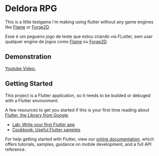 # Deldora RPG

This is a little testgame i'm making using flutter without any game engines like [Flame](https://pub.dev/packages/flame) or [Forge2D](https://pub.dev/packages/forge2d).

Esse é um pegueno jogo de teste que estou criando via FLutter, sem usar qualquer engine de jogos como [Flame](https://pub.dev/packages/flame) ou [Forge2D](https://pub.dev/packages/forge2d).

## Demonstration

[Youtube Video.](https://www.youtube.com/watch?v=hsUjA5wbyi0)


## Getting Started

This project is a Flutter application, so it needs to be builded or debuged with a Flutter environment.

A few resources to get you started if this is your first time reading about [Flutter, the Library from Google](https://flutter.dev).

- [Lab: Write your first Flutter app](https://flutter.dev/docs/get-started/codelab)
- [Cookbook: Useful Flutter samples](https://flutter.dev/docs/cookbook)

For help getting started with Flutter, view our
[online documentation](https://flutter.dev/docs), which offers tutorials,
samples, guidance on mobile development, and a full API reference.

